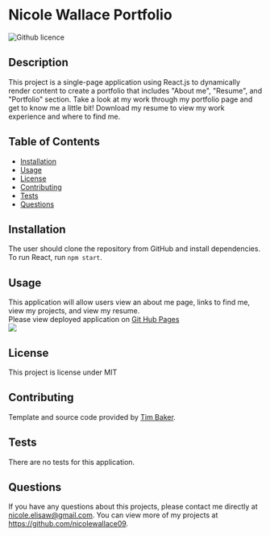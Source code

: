 # Nicole Wallace Portfolio
![Github licence](http://img.shields.io/badge/license-MIT-blue.svg)

## Description 
This project is a single-page application using React.js to dynamically render content to create a portfolio that includes "About me", "Resume", and "Portfolio" section. Take a look at my work through my portfolio page and get to know me a little bit! Download my resume to view my work experience and where to find me.

## Table of Contents
* [Installation](#installation)
* [Usage](#usage)
* [License](#license)
* [Contributing](#contributing)
* [Tests](#tests)
* [Questions](#questions)

## Installation 
The user should clone the repository from GitHub and install dependencies. To run React, run `npm start`. 

## Usage 
This application will allow users view an about me page, links to find me, view my projects, and view my resume.<br>
Please view deployed application on [Git Hub Pages](https://nicolewallace09.github.io/react-portfolio/)<br>
<img src='src/assets/images/screenshot.png'>

## License 
This project is license under MIT

## Contributing 
Template and source code provided by [Tim Baker](https://github.com/tbakerx/react-resume-template).

## Tests
There are no tests for this application. 

## Questions
If you have any questions about this projects, please contact me directly at nicole.elisaw@gmail.com. You can view more of my projects at https://github.com/nicolewallace09.